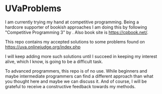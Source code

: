 # UVaProblems
I am currently trying my hand at competitive programming. Being a hardcore supporter of bookish approaches I am doing this by following "Competitive Programming 3" by . Also book site is https://cpbook.net/.

This repo contains my accepted solutions to some problems found on https://uva.onlinejudge.org/index.php

I will keep adding more such solutions until I succeed in keeping my interest alive, which I know, is going to be a difficult task. 

To advanced programmers, this repo is of no use. While beginners and maybe intermediate programmers can find a different approach than what you thought here and maybe we can discuss it. And of course, I will be grateful to receive a constructive feedback towards my methods.
